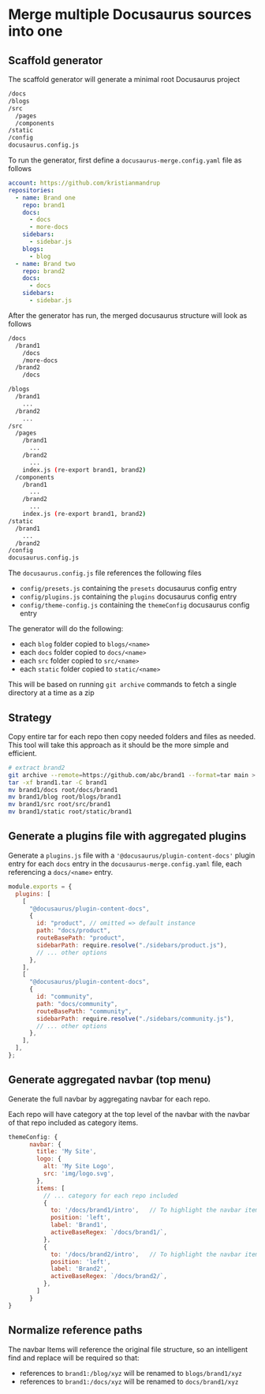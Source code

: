 # Merge multiple Docusaurus sources into one

## Scaffold generator

The scaffold generator will generate a minimal root Docusaurus project

```bash
/docs
/blogs
/src
  /pages
  /components
/static
/config
docusaurus.config.js
```

To run the generator, first define a `docusaurus-merge.config.yaml` file as follows

```yaml
account: https://github.com/kristianmandrup
repositories:
  - name: Brand one
    repo: brand1
    docs:
      - docs
      - more-docs
    sidebars:
      - sidebar.js
    blogs:
      - blog
  - name: Brand two
    repo: brand2
    docs:
      - docs
    sidebars:
      - sidebar.js
```

After the generator has run, the merged docusaurus structure will look as follows

```bash
/docs
  /brand1
    /docs
    /more-docs
  /brand2
    /docs

/blogs
  /brand1
    ...
  /brand2
    ...
/src
  /pages
    /brand1
      ...
    /brand2
      ...
    index.js (re-export brand1, brand2)
  /components
    /brand1
      ...
    /brand2
      ...
    index.js (re-export brand1, brand2)
/static
  /brand1
    ...
  /brand2
/config  
docusaurus.config.js
```

The `docusaurus.config.js` file references the following files

- `config/presets.js` containing the `presets` docusaurus config entry
- `config/plugins.js` containing the `plugins` docusaurus config entry
- `config/theme-config.js` containing the `themeConfig` docusaurus config entry

The generator will do the following:

- each `blog` folder copied to `blogs/<name>`
- each `docs` folder copied to `docs/<name>`
- each `src` folder copied to `src/<name>`
- each `static` folder copied to `static/<name>`

This will be based on running `git archive` commands to fetch a single directory at a time as a zip

## Strategy

Copy entire tar for each repo then copy needed folders and files as needed.
This tool will take this approach as it should be the more simple and efficient.

```bash
# extract brand2
git archive --remote=https://github.com/abc/brand1 --format=tar main > brand1.tar
tar -xf brand1.tar -C brand1
mv brand1/docs root/docs/brand1
mv brand1/blog root/blogs/brand1
mv brand1/src root/src/brand1
mv brand1/static root/static/brand1
```

## Generate a plugins file with aggregated plugins

Generate a `plugins.js` file with a `'@docusaurus/plugin-content-docs'` plugin entry for each `docs` entry in the `docusaurus-merge.config.yaml` file, each referencing a `docs/<name>` entry.

```js
module.exports = {
  plugins: [
    [
      "@docusaurus/plugin-content-docs",
      {
        id: "product", // omitted => default instance
        path: "docs/product",
        routeBasePath: "product",
        sidebarPath: require.resolve("./sidebars/product.js"),
        // ... other options
      },
    ],
    [
      "@docusaurus/plugin-content-docs",
      {
        id: "community",
        path: "docs/community",
        routeBasePath: "community",
        sidebarPath: require.resolve("./sidebars/community.js"),
        // ... other options
      },
    ],
  ],
};
```

## Generate aggregated navbar (top menu)

Generate the full navbar by aggregating navbar for each repo.

Each repo will have category at the top level of the navbar with the navbar of that repo included as category items.

```js
themeConfig: {
      navbar: {
        title: 'My Site',
        logo: {
          alt: 'My Site Logo',
          src: 'img/logo.svg',
        },
        items: [
          // ... category for each repo included
          {
            to: '/docs/brand1/intro',   // To highlight the navbar item, you must link to a document, not a top-level directory
            position: 'left',
            label: 'Brand1',
            activeBaseRegex: `/docs/brand1/`,
          },
          {
            to: '/docs/brand2/intro',   // To highlight the navbar item, you must link to a document, not a top-level directory
            position: 'left',
            label: 'Brand2',
            activeBaseRegex: `/docs/brand2/`,
          },
        ]
      }
}
```

## Normalize reference paths

The navbar Items will reference the original file structure, so an intelligent find and replace will be required so that:

- references to `brand1:/blog/xyz` will be renamed to `blogs/brand1/xyz`
- references to `brand1:/docs/xyz` will be renamed to `docs/brand1/xyz`
